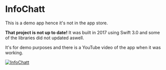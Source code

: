 # InfoChatt
This is a demo app hence it's not in the app store. 

**That project is not up to date!** It was built in 2017 using Swift 3.0 and some of the libraries did not updated aswell.

It's for demo purposes and there is a YouTube video of the app when it was working.

[![InfoChatt](https://img.youtube.com/vi/Tft8SAjJ7Sc/0.jpg)](https://www.youtube.com/watch?v=Tft8SAjJ7Sc "InfoChatt")
